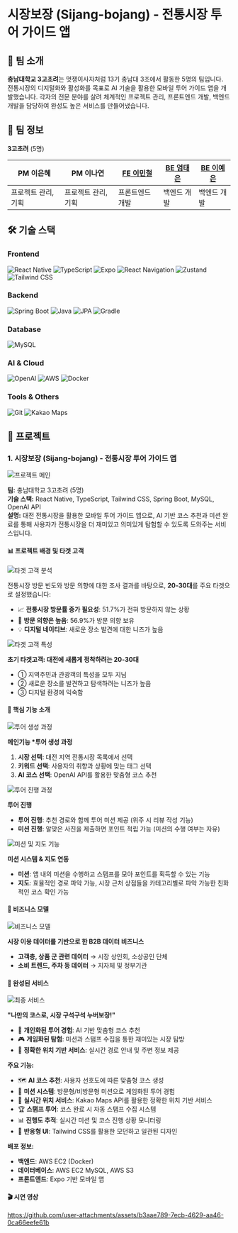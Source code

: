 # 시장보장 (Sijang-bojang) - 전통시장 투어 가이드 앱

## 👥 팀 소개

**충남대학교 3고초려**는 멋쟁이사자처럼 13기 충남대 3조에서 활동한 5명의 팀입니다.
전통시장의 디지털화와 활성화를 목표로 AI 기술을 활용한 모바일 투어 가이드 앱을 개발했습니다.
각자의 전문 분야를 살려 체계적인 프로젝트 관리, 프론트엔드 개발, 백엔드 개발을 담당하여 완성도 높은 서비스를 만들어냈습니다.

## 👥 팀 정보

**3고초려** (5명)

| **PM** 이은혜       | **PM** 이나연       | [**FE** 이민철](https://github.com/als8921) | [**BE** 엄태은](https://github.com/EomTeaEun) | [**BE** 이예은](https://github.com/lye5615) |
| ------------------- | ------------------- | ------------------------------------------- | --------------------------------------------- | ------------------------------------------- |
| 프로젝트 관리, 기획 | 프로젝트 관리, 기획 | 프론트엔드 개발                             | 백엔드 개발                                   | 백엔드 개발                                 |

## 🛠️ 기술 스택

### Frontend

![React Native](https://img.shields.io/badge/React_Native-20232A?style=for-the-badge&logo=react&logoColor=61DAFB)
![TypeScript](https://img.shields.io/badge/TypeScript-007ACC?style=for-the-badge&logo=typescript&logoColor=white)
![Expo](https://img.shields.io/badge/Expo-1B1F23?style=for-the-badge&logo=expo&logoColor=white)
![React Navigation](https://img.shields.io/badge/React_Navigation-6C63FF?style=for-the-badge&logo=react&logoColor=white)
![Zustand](https://img.shields.io/badge/Zustand-764ABC?style=for-the-badge&logo=redux&logoColor=white)
![Tailwind CSS](https://img.shields.io/badge/Tailwind_CSS-38B2AC?style=for-the-badge&logo=tailwind-css&logoColor=white)

### Backend

![Spring Boot](https://img.shields.io/badge/Spring_Boot-6DB33F?style=for-the-badge&logo=spring-boot&logoColor=white)
![Java](https://img.shields.io/badge/Java-ED8B00?style=for-the-badge&logo=openjdk&logoColor=white)
![JPA](https://img.shields.io/badge/JPA-6DB33F?style=for-the-badge&logo=spring&logoColor=white)
![Gradle](https://img.shields.io/badge/Gradle-02303A?style=for-the-badge&logo=gradle&logoColor=white)

### Database

![MySQL](https://img.shields.io/badge/MySQL-00000F?style=for-the-badge&logo=mysql&logoColor=white)

### AI & Cloud

![OpenAI](https://img.shields.io/badge/OpenAI-412991?style=for-the-badge&logo=openai&logoColor=white)
![AWS](https://img.shields.io/badge/AWS-232F3E?style=for-the-badge&logo=amazon-aws&logoColor=white)
![Docker](https://img.shields.io/badge/Docker-2496ED?style=for-the-badge&logo=docker&logoColor=white)

### Tools & Others

![Git](https://img.shields.io/badge/Git-F05032?style=for-the-badge&logo=git&logoColor=white)
![Kakao Maps](https://img.shields.io/badge/Kakao_Maps-FFCD00?style=for-the-badge&logo=kakao&logoColor=black)

## 📁 프로젝트

### 1. 시장보장 (Sijang-bojang) - 전통시장 투어 가이드 앱

![프로젝트 메인](images/충남대학교_3고초려_시장보장-8.png)

**팀:** 충남대학교 3고초려 (5명)  
**기술 스택:** React Native, TypeScript, Tailwind CSS, Spring Boot, MySQL, OpenAI API  
**설명:** 대전 전통시장을 활용한 모바일 투어 가이드 앱으로, AI 기반 코스 추천과 미션 완료를 통해 사용자가 전통시장을 더 재미있고 의미있게 탐험할 수 있도록 도와주는 서비스입니다.

#### 📊 프로젝트 배경 및 타겟 고객

![타겟 고객 분석](images/충남대학교_3고초려_시장보장-2.png)

전통시장 방문 빈도와 방문 의향에 대한 조사 결과를 바탕으로, **20-30대**를 주요 타겟으로 설정했습니다:

- 📈 **전통시장 방문률 증가 필요성**: 51.7%가 전혀 방문하지 않는 상황
- 🎯 **방문 의향은 높음**: 56.9%가 방문 의향 보유
- 💡 **디지털 네이티브**: 새로운 장소 발견에 대한 니즈가 높음

![타겟 고객 특성](images/충남대학교_3고초려_시장보장-3.png)

**초기 타겟고객: 대전에 새롭게 정착하려는 20-30대**

- ① 지역주민과 관광객의 특성을 모두 지님
- ② 새로운 장소를 발견하고 탐색하려는 니즈가 높음
- ③ 디지털 환경에 익숙함

#### 🎯 핵심 기능 소개

![투어 생성 과정](images/충남대학교_3고초려_시장보장-4.png)

**메인기능 \*투어 생성 과정**

1. **시장 선택**: 대전 지역 전통시장 목록에서 선택
2. **키워드 선택**: 사용자의 취향과 상황에 맞는 태그 선택
3. **AI 코스 선택**: OpenAI API를 활용한 맞춤형 코스 추천

![투어 진행 과정](images/충남대학교_3고초려_시장보장-5.png)

**투어 진행**

- **투어 진행**: 추천 경로와 함께 투어 미션 제공 (위주 시 리뷰 작성 기능)
- **미션 진행**: 알맞은 사진을 제출하면 포인트 적립 가능 (미션의 수행 여부는 자유)

![미션 및 지도 기능](images/충남대학교_3고초려_시장보장-6.png)

**미션 시스템 & 지도 연동**

- **미션**: 앱 내의 미션을 수행하고 스탬프를 모아 포인트를 획득할 수 있는 기능
- **지도**: 효율적인 경로 파악 가능, 시장 근처 상점들을 카테고리별로 파악 가능한 친화적인 코스 확인 가능

#### 🚀 비즈니스 모델

![비즈니스 모델](images/충남대학교_3고초려_시장보장-7.png)

**시장 이용 데이터를 기반으로 한 B2B 데이터 비즈니스**

- **고객층, 상품 군 관련 데이터** → 시장 상인회, 소상공인 단체
- **소비 트렌드, 주차 등 데이터** → 지자체 및 정부기관

#### 📱 완성된 서비스

![최종 서비스](images/충남대학교_3고초려_시장보장-8.png)

**"나만의 코스로, 시장 구석구석 누버보장!"**

- 🎯 **개인화된 투어 경험**: AI 기반 맞춤형 코스 추천
- 🎮 **게임화된 탐험**: 미션과 스탬프 수집을 통한 재미있는 시장 탐방
- 📍 **정확한 위치 기반 서비스**: 실시간 경로 안내 및 주변 정보 제공

**주요 기능:**

- 🗺️ **AI 코스 추천**: 사용자 선호도에 따른 맞춤형 코스 생성
- 🎯 **미션 시스템**: 방문형/비방문형 미션으로 게임화된 투어 경험
- 📍 **실시간 위치 서비스**: Kakao Maps API를 활용한 정확한 위치 기반 서비스
- 🏆 **스탬프 투어**: 코스 완료 시 자동 스탬프 수집 시스템
- 📊 **진행도 추적**: 실시간 미션 및 코스 진행 상황 모니터링
- 🎨 **반응형 UI**: Tailwind CSS를 활용한 모던하고 일관된 디자인

**배포 정보:**

- **백엔드**: AWS EC2 (Docker)
- **데이터베이스**: AWS EC2 MySQL, AWS S3
- **프론트엔드**: Expo 기반 모바일 앱

#### 🎬 시연 영상

https://github.com/user-attachments/assets/b3aae789-7ecb-4629-aa46-0ca66eefe61b
